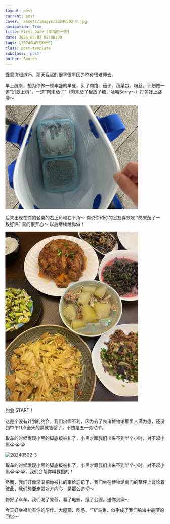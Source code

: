 ```yaml
---
layout: post
current: post
cover:  assets/images/20240502-0.jpg
navigation: True
title: First Date [幸福的一天]
date: 2024-05-02 08:00:00
tags: [2024年05月02日]
class: post-template
subclass: 'post'
author: Sauron
---
```


<p>乖乖你知道吗，那天我起的很早很早因为昨夜很难睡去。</p>

<p>早上醒来，想为你做一顿丰盛的早餐，买了肉馅、茄子、蔬菜包、粉丝，计划做一道“蚂蚁上树”，一道“肉末茄子”（肉末茄子里放了糖，哈哈Sorry～）打包好上路喽～</p>
<p><img src="assets/images/20240502-1.jpg" alt="20240502-1" width="420" /></p>
<p>后来出现在你的餐桌的右上角和右下角～ 你说你和你的室友喜欢吃 “肉末茄子一致好评” 真的很开心～ 以后继续给你做！</p>
<p><img src="assets/images/20240502-2.jpeg" alt="20240502-2" width="420" /></p>
<p>约会 START！</p>
<p>这是个没有计划的约会。我们出师不利，因为去了良渚博物馆那里人满为患，还没到中午11点全天的票就售罄了，不愧是五一劳动节。</p>
<p>取车的时候发现小黑的脚底板被扎了，小黑才跟我们出来不到半个小时，对不起小黑😭😭😭</p>
<p><img src="assets/images/20240502-3.jpeg" alt="20240502-3" width="420" /></p>
<p>取车的时候发现小黑的脚底板被扎了，小黑才跟我们出来不到半个小时。对不起小黑😭😭😭，我们会帮你叫救援的！</p>
<p>然而，我们好像渐渐把你被扎的事给忘记了，我们坐在博物馆南门的草坪上谈论着彼此，我们想要走进对方内心，是那么迫切～</p>
<p>修好了车车，我们喝了果茶，看了电影，逛了公园，送你到家～</p>
<p>今天好幸福能有你的陪伴。大屋顶、剧场、“飞”鸟集、似乎成了我们脑海中最深的回忆～</p>



